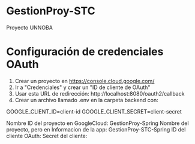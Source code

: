 # GestionProy-STC #
Proyecto UNNOBA

# Configuración de credenciales OAuth #

1. Crear un proyecto en https://console.cloud.google.com/
2. Ir a "Credenciales" y crear un "ID de cliente de OAuth"
3. Usar esta URL de redirección: http://localhost:8080/oauth2/callback
4. Crear un archivo llamado .env en la carpeta backend con:

GOOGLE_CLIENT_ID=client-id
GOOGLE_CLIENT_SECRET=client-secret

Nombre ID del proyecto en GoogleCloud: GestionProy-Spring
Nombre del proyecto, pero en Informacion de la app: GestionProy-STC-Spring
ID del cliente OAuth: 
Secret del cliente:
